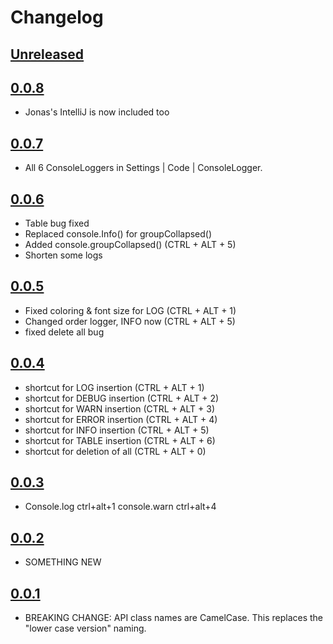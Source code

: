 # Changelog

## [Unreleased]

## [0.0.8]
- Jonas's IntelliJ is now included too

## [0.0.7]
- All 6 ConsoleLoggers in Settings | Code | ConsoleLogger.

## [0.0.6]
- Table bug fixed
- Replaced console.Info() for groupCollapsed()
- Added console.groupCollapsed()   (CTRL + ALT + 5)
- Shorten some logs

## [0.0.5]
- Fixed coloring & font size for LOG (CTRL + ALT + 1)
- Changed order logger, INFO now (CTRL + ALT + 5)
- fixed delete all bug

## [0.0.4]
- shortcut for LOG insertion   (CTRL + ALT + 1)
- shortcut for DEBUG insertion (CTRL + ALT + 2)
- shortcut for WARN insertion  (CTRL + ALT + 3)
- shortcut for ERROR insertion (CTRL + ALT + 4)
- shortcut for INFO insertion  (CTRL + ALT + 5)
- shortcut for TABLE insertion (CTRL + ALT + 6)
- shortcut for deletion of all (CTRL + ALT + 0)

## [0.0.3]
- Console.log ctrl+alt+1 console.warn ctrl+alt+4

## [0.0.2]
- SOMETHING NEW

## [0.0.1]
- BREAKING CHANGE: API class names are CamelCase. This replaces the  "lower  case version" naming.

[Unreleased]: https://github.com/bg-omar/consolelogger/compare/v0.0.8...HEAD

[0.0.8]: https://github.com/bg-omar/consolelogger/compare/v0.0.7...v0.0.8

[0.0.7]: https://github.com/bg-omar/consolelogger/compare/v0.0.6...v0.0.7

[0.0.6]: https://github.com/bg-omar/consolelogger/compare/v0.0.5...v0.0.6

[0.0.5]: https://github.com/bg-omar/consolelogger/compare/v0.0.4...v0.0.5

[0.0.4]: https://github.com/bg-omar/consolelogger/compare/v0.0.3...v0.0.4

[0.0.3]: https://github.com/bg-omar/consolelogger/compare/v0.0.2...v0.0.3

[0.0.2]: https://github.com/bg-omar/consolelogger/compare/v0.0.1...v0.0.2

[0.0.1]: https://github.com/bg-omar/consolelogger/commits/v0.0.1
